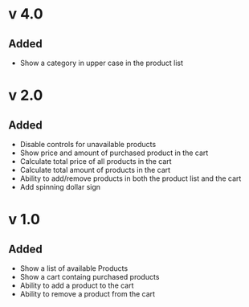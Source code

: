 # v 4.0
## Added
- Show a category in upper case in the product list

# v 2.0
## Added
- Disable controls for unavailable products
- Show price and amount of purchased product in the cart
- Calculate total price of all products in the cart
- Calculate total amount of products in the cart
- Ability to add/remove products in both the product list and the cart
- Add spinning dollar sign

# v 1.0
## Added
- Show a list of available Products
- Show a cart containg purchased products
- Ability to add a product to the cart
- Ability to remove a product from the cart 